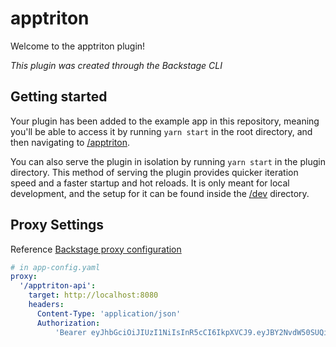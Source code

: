 # apptriton

Welcome to the apptriton plugin!

_This plugin was created through the Backstage CLI_

## Getting started

Your plugin has been added to the example app in this repository, meaning you'll be able to access it by running `yarn start` in the root directory, and then navigating to [/apptriton](http://localhost:3000/apptriton).

You can also serve the plugin in isolation by running `yarn start` in the plugin directory.
This method of serving the plugin provides quicker iteration speed and a faster startup and hot reloads.
It is only meant for local development, and the setup for it can be found inside the [/dev](./dev) directory.

## Proxy Settings

Reference [Backstage proxy configuration](https://backstage.io/docs/plugins/proxying)

```yaml
# in app-config.yaml
proxy:
  '/apptriton-api':
    target: http://localhost:8080
    headers:
      Content-Type: 'application/json'
      Authorization:
          'Bearer eyJhbGciOiJIUzI1NiIsInR5cCI6IkpXVCJ9.eyJBY2NvdW50SUQiOjF9.GsXyFDDARjXe1t9DPo2LIBKHEal3O7t3vLI3edA7dGU',
```
